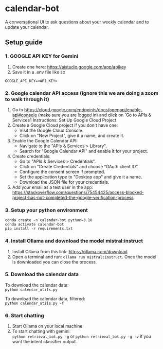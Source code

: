 # calendar-bot
A conversational UI to ask questions about your weekly calendar and to update your calendar.

## Setup guide

### 1. GOOGLE API KEY for Gemini
1. Create one here: https://aistudio.google.com/app/apikey
2. Save it in a .env file like so
```
GOOGLE_API_KEY=<API_KEY>
```

### 2. Google calendar API access (ignore this we are doing a zoom to walk through it)
1. Go to https://cloud.google.com/endpoints/docs/openapi/enable-api#console (make sure you are logged in) and click on `Go to APIs & Services1
 Instructions: Set Up Google Cloud Project
2. Create a Google Cloud project if you don't have one:
    - Visit the Google Cloud Console.
    - Click on "New Project", give it a name, and create it.
3. Enable the Google Calendar API:
    - Navigate to the "APIs & Services > Library".
    - Search for "Google Calendar API" and enable it for your project.
4. Create credentials:
    - Go to "APIs & Services > Credentials".
    - Click on “Create Credentials” and choose “OAuth client ID”.
    - Configure the consent screen if prompted.
    - Set the application type to "Desktop app" and give it a name.
    - Download the JSON file for your credentials.
5. Add your email as a test user in the app: https://stackoverflow.com/questions/75454425/access-blocked-project-has-not-completed-the-google-verification-process
<!-- 2. Select your project linked to the Gemini credits. If you do not have a project, create a project:
    First go to the dropdown menu to select projects
    ![alt text](assets/google_cloud_select_project.png)
    ![alt text](assets/google_cloud_create_project2.png)
    Here is an example, with project `test-project`. No need to select an organization. Click create.
    ![alt text](assets/google_cloud_create_project3.png)
If you do have a project, select it.
3. Click on `+ ENABLE APIS AND SERVICES` near the top of the screen
    ![alt text](assets/Enable_API.png)
    ![alt text](assets/search_calendar.png)
4. Once you are on the Google Calendar API page for your project, you need to create credentials for that API
    Click MANAGE
    ![alt text](assets/google_calendar_api.png)
    Click CREDENTIALS and then + CREATE CREDENTIALS
    ![alt text](assets/credentials.png)
    Select OAuth client ID (required user to authenticate so that your app can access the google calendar user's data).
    For Application type, select Desktop app. Choose whatever name you want. Click create. Download the JSON in the popup menu. -->


### 3. Setup your python environment
`conda create -n calendar-bot python=3.10`  
`conda activate calendar-bot`  
`pip install -r requirements.txt`  


### 4. Install Ollama and download the model mistral:instruct
1. Install Ollama from this link: https://ollama.com/download
2. Open a terminal and run: `ollama run mistral:instruct`. Once the model is downloaded you can close the process.
 

### 5. Download the calendar data
To download the calendar data:  
`python calendar_utils.py`

To download the calendar data, filtered:  
`python calendar_utils.py -f`

### 6. Start chatting
1. Start Ollama on your local machine
2. To start chatting with gemini:  
`python retrieval_bot.py -g` or `python retrieval_bot.py -g -v` if you want the intent classifier output.

